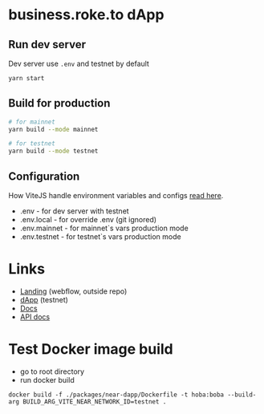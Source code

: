 # business.roke.to dApp

## Run dev server

Dev server use `.env` and testnet by default

```bash
yarn start
```

## Build for production

```bash
# for mainnet
yarn build --mode mainnet

# for testnet
yarn build --mode testnet
```

## Configuration

How ViteJS handle environment variables and configs [read here](https://vitejs.dev/guide/env-and-mode.html).

- .env - for dev server with testnet
- .env.local - for override .env (git ignored)
- .env.mainnet - for mainnet`s vars production mode
- .env.testnet - for testnet`s vars production mode

# Links

- [Landing](https://www.roke.to/) (webflow, outside repo)
- [dApp](test.app-v2.roke.to) (testnet)
- [Docs](https://www.notion.so/kikimora-labs/Roketo-2056455fdcf4452f9e690601cc49d7a4)
- [API docs](/streaming/README.md)

# Test Docker image build
- go to root directory
- run docker build
```
docker build -f ./packages/near-dapp/Dockerfile -t hoba:boba --build-arg BUILD_ARG_VITE_NEAR_NETWORK_ID=testnet . 
```

